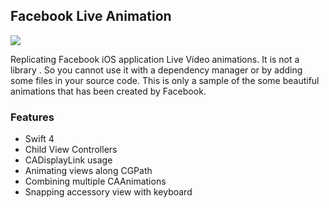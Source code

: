 ## Facebook Live Animation

![](https://github.com/aybekckaya/FacebookLiveStreamAnimations/blob/master/Visual/fbLive-1.gif)

Replicating Facebook iOS application Live Video animations. It is not a library . So you cannot use it with a dependency manager or by adding some files in your source code. This is only a sample of the some beautiful animations that has been created by Facebook.

### Features
- Swift 4 
- Child View Controllers 
- CADisplayLink usage 
- Animating views along CGPath
- Combining multiple CAAnimations 
- Snapping accessory view with keyboard
